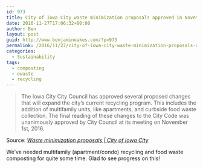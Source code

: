 ```yaml
---
id: 973
title: City of Iowa City waste minimization proposals approved in November 2016
date: 2016-11-27T17:06:32+00:00
author: Ben
layout: post
guid: http://www.benjaminoakes.com/?p=973
permalink: /2016/11/27/city-of-iowa-city-waste-minimization-proposals-approved-in-november-2016/
categories:
  - Sustainability
tags:
  - composting
  - ewaste
  - recycling
---
```

> The Iowa City City Council has approved several proposed changes that will expand the city&#8217;s current recycling program. This includes the addition of multifamily units, like apartments, and curbside food waste collection. The final reading of these changes to the City Code was unanimously approved by City Council at its meeting on November 1st, 2016.

Source: _[Waste minimization proposals | City of Iowa City](https://www.icgov.org/city-government/departments-and-divisions/transportation-and-resource-management/solid-waste)_

We&#8217;ve needed multifamily (apartment/condo) recycling and food waste composting for quite some time. Glad to see progress on this!